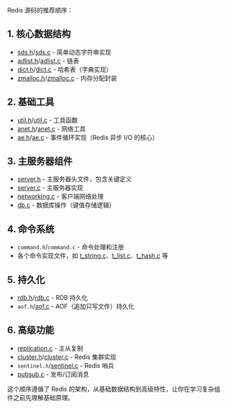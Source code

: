 Redis 源码的推荐顺序：

## 1. 核心数据结构
- [sds.h](/src/sds.h)/[sds.c](/src/sds.c) - 简单动态字符串实现
- [adlist.h](/src/adlist.h)/[adlist.c](/src/adlist.c) - 链表
- [dict.h](/src/dict.h)/[dict.c](/src/dict.c) - 哈希表（字典实现）
- [zmalloc.h](/src/zmalloc.h)/[zmalloc.c](/src/zmalloc.c) - 内存分配封装

## 2. 基础工具
- [util.h](/src/util.h)/[util.c](/src/util.c) - 工具函数
- [anet.h](/src/anet.h)/[anet.c](/src/anet.c) - 网络工具
- [ae.h](/src/ae.h)/[ae.c](/src/ae.c) - 事件循环实现（Redis 异步 I/O 的核心）

## 3. 主服务器组件
- [server.h](/src/server.h) - 主服务器头文件，包含关键定义
- [server.c](/src/server.c) - 主服务器实现
- [networking.c](/src/networking.c) - 客户端网络处理
- [db.c](/src/db.c) - 数据库操作（键值存储逻辑）

## 4. 命令系统
- `command.h`/`command.c` - 命令处理和注册
- 各个命令实现文件，如 [t_string.c](/src/t_string.c)、[t_list.c](/src/t_list.c)、[t_hash.c](/src/t_hash.c) 等

## 5. 持久化
- [rdb.h](/src/rdb.h)/[rdb.c](/src/rdb.c) - RDB 持久化
- `aof.h`/[aof.c](/src/aof.c) - AOF（追加只写文件）持久化

## 6. 高级功能
- [replication.c](/src/replication.c) - 主从复制
- [cluster.h](/src/cluster.h)/[cluster.c](/src/cluster.c) - Redis 集群实现
- `sentinel.h`/[sentinel.c](/src/sentinel.c) - Redis 哨兵
- [pubsub.c](/src/pubsub.c) - 发布/订阅消息

这个顺序遵循了 Redis 的架构，从基础数据结构到高级特性，让你在学习复杂组件之前先理解基础原理。
